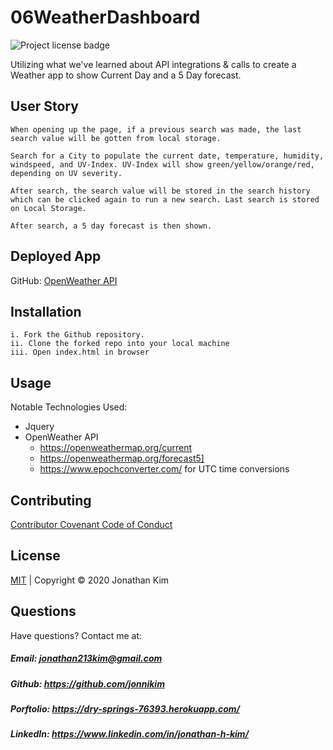 # 06WeatherDashboard
![Project license badge](https://img.shields.io/badge/license-MIT-brightgreen)

Utilizing what we've learned about API integrations & calls to create a Weather app to show Current Day and a 5 Day forecast.

## User Story
```
When opening up the page, if a previous search was made, the last search value will be gotten from local storage.

Search for a City to populate the current date, temperature, humidity, windspeed, and UV-Index. UV-Index will show green/yellow/orange/red, depending on UV severity.

After search, the search value will be stored in the search history which can be clicked again to run a new search. Last search is stored on Local Storage.

After search, a 5 day forecast is then shown.
```
## Deployed App
GitHub: [OpenWeather API](https://jonnikim.github.io/06WeatherDashboard/)

## Installation
```
i. Fork the Github repository.
ii. Clone the forked repo into your local machine
iii. Open index.html in browser
```

## Usage

Notable Technologies Used:
- Jquery
- OpenWeather API 
  - https://openweathermap.org/current
  - https://openweathermap.org/forecast5]
  - https://www.epochconverter.com/ for UTC time conversions




## Contributing
[Contributor Covenant Code of Conduct](https://www.contributor-covenant.org/version/2/0/code_of_conduct/code_of_conduct.md)

## License 
[MIT](https://github.com/jonnikim/06WeatherDashboard/blob/master/LICENSE) | Copyright © 2020 Jonathan Kim

## Questions  
Have questions? Contact me at:
##### Email: jonathan213kim@gmail.com
##### Github: https://github.com/jonnikim
##### Porftolio: https://dry-springs-76393.herokuapp.com/
##### LinkedIn: https://www.linkedin.com/in/jonathan-h-kim/
